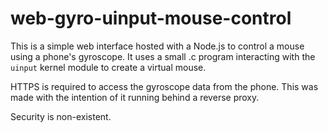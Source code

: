 # web-gyro-uinput-mouse-control
 
This is a simple web interface hosted with a Node.js to control a mouse using a phone's gyroscope. It uses a small .c program interacting with the `uinput` kernel module to create a virtual mouse.

HTTPS is required to access the gyroscope data from the phone. This was made with the intention of it running behind a reverse proxy.

Security is non-existent.